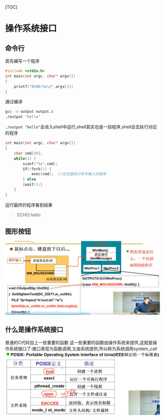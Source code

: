 [TOC]
# 操作系统接口

## 命令行
首先编写一个程序
``` C
#include <stdio.h>
int main(int argc, char* argv[])
{
    printf("ECHO:%s\n",argv[1])
}
```
通过编译
``` bash
gcc -o output output.c
./output "hello"
```
`./output "hello"`会进入shell中运行,shell其实也是一段程序,shell会去执行对应的程序
``` C
int main(int argc, char* argv[])
{
    char cmd[20];
    while(1) {
        scanf("%s",cmd);
        if(!fork()) {
            exec(cmd);  //在这里执行命令输入的程序
        } else
        {wait();}
    }
}
```
运行最终的程序看到结果
>ECHO:hello

## 图形按钮
![](images/2021-06-11-01-36-45.png)

## 什么是操作系统接口
普通的C代码加上一些重要的函数
这一些重要的函数由操作系统来提供,这就是操作系统接口了:接口表现为函数调用,又由系统提供,所以称为系统调用system_call
![](images/2021-06-11-01-47-09.png)